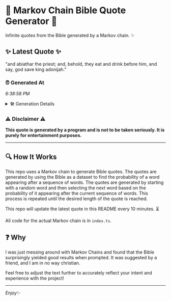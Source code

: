 # 📖 Markov Chain Bible Quote Generator 📖

Infinite quotes from the Bible generated by a Markov chain. ✨

## ✨ Latest Quote ✨
"and abiathar the priest; and, behold, they eat and drink before him, and say, god save king adonijah."

### ⏰ Generated At
*6:38:58 PM*

<details>
    <summary>🛠️ Generation Details</summary>
    <p>
        <strong>🌱 Seed:</strong> and<br>
        <strong>🔄 Iterations:</strong> 17<br>
        <strong>📜 Context History:</strong><br>[ and ]: abiathar<br>[ and, abiathar ]: the<br>[ and, abiathar, the ]: priest;<br>[ and, abiathar, the, priest; ]: and,<br>[ and, abiathar, the, priest;, and, ]: behold,<br>[ and, abiathar, the, priest;, and,, behold, ]: they<br>[ abiathar, the, priest;, and,, behold,, they ]: eat<br>[ the, priest;, and,, behold,, they, eat ]: and<br>[ priest;, and,, behold,, they, eat, and ]: drink<br>[ and,, behold,, they, eat, and, drink ]: before<br>[ behold,, they, eat, and, drink, before ]: him,<br>[ they, eat, and, drink, before, him, ]: and<br>[ eat, and, drink, before, him,, and ]: say,<br>[ and, drink, before, him,, and, say, ]: god<br>[ drink, before, him,, and, say,, god ]: save<br>[ before, him,, and, say,, god, save ]: king<br>[ him,, and, say,, god, save, king ]: adonijah.<br>
    </p>
</details>

### ⚠️ Disclaimer ⚠️
**This quote is generated by a program and is not to be taken seriously. It is purely for entertainment purposes.**

---

## 🔍 How It Works

This repo uses a Markov chain to generate Bible quotes. The quotes are generated by using the Bible as a dataset to find the probability of a word appearing after a sequence of words. The quotes are generated by starting with a random word and then selecting the next word based on the probability of it appearing after the current sequence of words. This process is repeated until the desired length of the quote is reached.

This repo will update the latest quote in this README every 10 minutes. ⏳

All code for the actual Markov chain is in `index.ts`.

## ❓ Why

I was just messing around with Markov Chains and found that the Bible surprisingly yielded good results when prompted. 
It was suggested by a friend, and I am in no way christian.

Feel free to adjust the text further to accurately reflect your intent and experience with the project!

---

*Enjoy*✨
